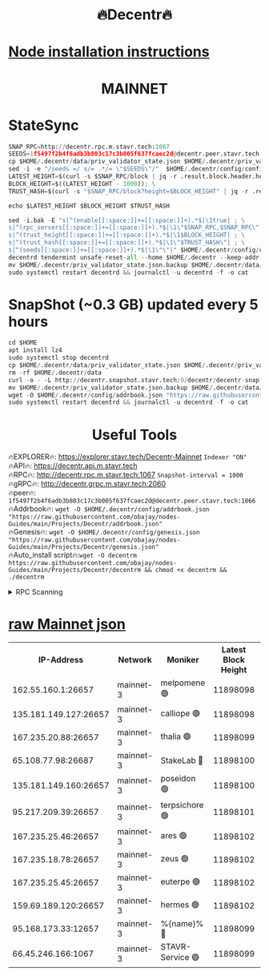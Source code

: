 <h1 align="center"> 🔥Decentr🔥</h1>

[Node installation instructions](https://github.com/obajay/nodes-Guides/tree/main/Projects/Decentr)
=
<h1 align="center"> MAINNET</h1>

# StateSync
```python
SNAP_RPC=http://decentr.rpc.m.stavr.tech:1067
SEEDS=1f5497f2b4f6adb3b803c17c3b005f637fcaec2d@decentr.peer.stavr.tech:1066
cp $HOME/.decentr/data/priv_validator_state.json $HOME/.decentr/priv_validator_state.json.backup
sed -i -e "/seeds =/ s/= .*/= \"$SEEDS\"/"  $HOME/.decentr/config/config.toml
LATEST_HEIGHT=$(curl -s $SNAP_RPC/block | jq -r .result.block.header.height); \
BLOCK_HEIGHT=$((LATEST_HEIGHT - 1000)); \
TRUST_HASH=$(curl -s "$SNAP_RPC/block?height=$BLOCK_HEIGHT" | jq -r .result.block_id.hash)

echo $LATEST_HEIGHT $BLOCK_HEIGHT $TRUST_HASH

sed -i.bak -E "s|^(enable[[:space:]]+=[[:space:]]+).*$|\1true| ; \
s|^(rpc_servers[[:space:]]+=[[:space:]]+).*$|\1\"$SNAP_RPC,$SNAP_RPC\"| ; \
s|^(trust_height[[:space:]]+=[[:space:]]+).*$|\1$BLOCK_HEIGHT| ; \
s|^(trust_hash[[:space:]]+=[[:space:]]+).*$|\1\"$TRUST_HASH\"| ; \
s|^(seeds[[:space:]]+=[[:space:]]+).*$|\1\"\"|" $HOME/.decentr/config/config.toml
decentrd tendermint unsafe-reset-all --home $HOME/.decentr --keep-addr-book
mv $HOME/.decentr/priv_validator_state.json.backup $HOME/.decentr/data/priv_validator_state.json
sudo systemctl restart decentrd && journalctl -u decentrd -f -o cat
```
# SnapShot (~0.3 GB) updated every 5 hours
```python
cd $HOME
apt install lz4
sudo systemctl stop decentrd
cp $HOME/.decentr/data/priv_validator_state.json $HOME/.decentr/priv_validator_state.json.backup
rm -rf $HOME/.decentr/data
curl -o - -L http://decentr.snapshot.stavr.tech:9/decentr/decentr-snap.tar.lz4 | lz4 -c -d - | tar -x -C $HOME/.decentr --strip-components 2
mv $HOME/.decentr/priv_validator_state.json.backup $HOME/.decentr/data/priv_validator_state.json
wget -O $HOME/.decentr/config/addrbook.json "https://raw.githubusercontent.com/obajay/nodes-Guides/main/Projects/Decentr/addrbook.json"
sudo systemctl restart decentrd && journalctl -u decentrd -f -o cat
```

 <h1 align="center"> Useful Tools</h1>

🔥EXPLORER🔥:     https://explorer.stavr.tech/Decentr-Mainnet        `Indexer "ON"` \
🔥API🔥:          https://decentr.api.m.stavr.tech \
🔥RPC🔥:          http://decentr.rpc.m.stavr.tech:1067              `Snapshot-interval = 1000` \
🔥gRPC🔥:         http://decentr.grpc.m.stavr.tech:2060 \
🔥peer🔥:         `1f5497f2b4f6adb3b803c17c3b005f637fcaec2d@decentr.peer.stavr.tech:1066` \
🔥Addrbook🔥:  `wget -O $HOME/.decentr/config/addrbook.json "https://raw.githubusercontent.com/obajay/nodes-Guides/main/Projects/Decentr/addrbook.json"` \
🔥Genesis🔥:  `wget -O $HOME/.decentr/config/genesis.json "https://raw.githubusercontent.com/obajay/nodes-Guides/main/Projects/Decentr/genesis.json"` \
🔥Auto_install script🔥:`wget -O decentrm https://raw.githubusercontent.com/obajay/nodes-Guides/main/Projects/Decentr/decentrm && chmod +x decentrm && ./decentrm`

<details>
<summary>RPC Scanning</summary>

<h2 align="center"> We scan nodes in real time every 4 hours. And we provide the final result of RPC endpoints.
We cannot influence the operation of these nodes in any way. </h2>


```python
If Voting Power is higher than 0 --> then the Node is a validator of the network and may be subject to attack and be a potential threat to the chain.
```
```python
We marked such validators with a red symbol
```

</details>

[raw Mainnet json](https://rpc-check.decentrm.stavr.tech/decentrm/rpc-decentrm-result.json)
=



<table><tr><th>IP-Address</th><th>Network</th><th>Moniker</th><th>Latest Block Height</th><th>Earliest Block Height</th><th>Catching Up</th><th>Tx Index</th><th>Voting Power</th><th>Scan Time</th></tr><tr><td>162.55.160.1:26657</td><td>mainnet-3</td><td>melpomene 🟢</td><td>11898098</td><td>1688950</td><td>False</td><td>on</td><td>0</td><td>2023-12-10T05:13:03.871922603UTC</td></tr><tr><td>135.181.149.127:26657</td><td>mainnet-3</td><td>calliope 🟢</td><td>11898098</td><td>1688950</td><td>False</td><td>on</td><td>0</td><td>2023-12-10T05:13:04.317189763UTC</td></tr><tr><td>167.235.20.88:26657</td><td>mainnet-3</td><td>thalia 🟢</td><td>11898099</td><td>1688950</td><td>False</td><td>on</td><td>0</td><td>2023-12-10T05:13:10.113602858UTC</td></tr><tr><td>65.108.77.98:26687</td><td>mainnet-3</td><td>StakeLab 🔴</td><td>11898100</td><td>1688950</td><td>False</td><td>on</td><td>5264636</td><td>2023-12-10T05:13:10.489065554UTC</td></tr><tr><td>135.181.149.160:26657</td><td>mainnet-3</td><td>poseidon 🟢</td><td>11898100</td><td>1688950</td><td>False</td><td>on</td><td>0</td><td>2023-12-10T05:13:13.126335522UTC</td></tr><tr><td>95.217.209.39:26657</td><td>mainnet-3</td><td>terpsichore 🟢</td><td>11898101</td><td>1688950</td><td>False</td><td>on</td><td>0</td><td>2023-12-10T05:13:17.603472902UTC</td></tr><tr><td>167.235.25.46:26657</td><td>mainnet-3</td><td>ares 🟢</td><td>11898102</td><td>1688950</td><td>False</td><td>on</td><td>0</td><td>2023-12-10T05:13:22.011774394UTC</td></tr><tr><td>167.235.18.78:26657</td><td>mainnet-3</td><td>zeus 🟢</td><td>11898102</td><td>1688950</td><td>False</td><td>on</td><td>0</td><td>2023-12-10T05:13:22.245085158UTC</td></tr><tr><td>167.235.25.45:26657</td><td>mainnet-3</td><td>euterpe 🟢</td><td>11898102</td><td>1688950</td><td>False</td><td>on</td><td>0</td><td>2023-12-10T05:13:24.521034109UTC</td></tr><tr><td>159.69.189.120:26657</td><td>mainnet-3</td><td>hermes 🟢</td><td>11898102</td><td>1688950</td><td>False</td><td>on</td><td>0</td><td>2023-12-10T05:13:24.763155697UTC</td></tr><tr><td>95.168.173.33:12657</td><td>mainnet-3</td><td>%{name}% 🔴</td><td>11898099</td><td>8964001</td><td>False</td><td>on</td><td>4161890</td><td>2023-12-10T05:13:05.584182489UTC</td></tr><tr><td>66.45.246.166:1067</td><td>mainnet-3</td><td>STAVR-Service 🟢</td><td>11898099</td><td>11896001</td><td>False</td><td>on</td><td>0</td><td>2023-12-10T05:13:04.953504689UTC</td></tr></table>